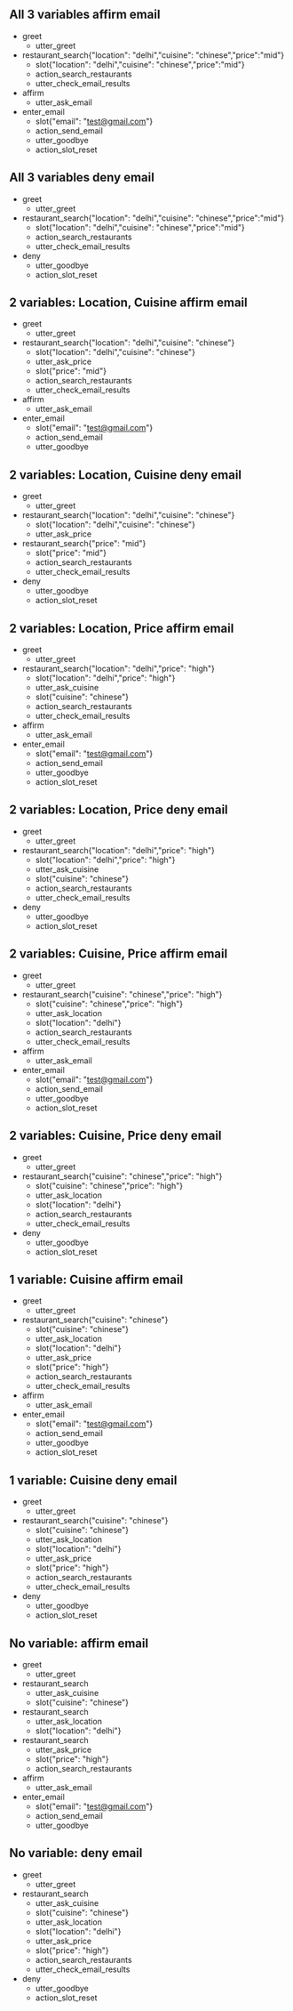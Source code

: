 ## All 3 variables affirm email
* greet
    - utter_greet
* restaurant_search{"location": "delhi","cuisine": "chinese","price":"mid"}
    - slot{"location": "delhi","cuisine": "chinese","price":"mid"}
    - action_search_restaurants
	- utter_check_email_results
* affirm
    - utter_ask_email
* enter_email
    - slot{"email": "test@gmail.com"}
    - action_send_email
	- utter_goodbye
	- action_slot_reset
## All 3 variables deny email
* greet
    - utter_greet
* restaurant_search{"location": "delhi","cuisine": "chinese","price":"mid"}
    - slot{"location": "delhi","cuisine": "chinese","price":"mid"}
    - action_search_restaurants
	- utter_check_email_results
* deny
    - utter_goodbye
    - action_slot_reset
## 2 variables: Location, Cuisine affirm email
* greet
    - utter_greet
* restaurant_search{"location": "delhi","cuisine": "chinese"}
    - slot{"location": "delhi","cuisine": "chinese"}
	- utter_ask_price
    - slot{"price": "mid"}
	- action_search_restaurants
	- utter_check_email_results
* affirm
    - utter_ask_email
* enter_email
    - slot{"email": "test@gmail.com"}
    - action_send_email
	- utter_goodbye
## 2 variables: Location, Cuisine deny email
* greet
    - utter_greet
* restaurant_search{"location": "delhi","cuisine": "chinese"}
    - slot{"location": "delhi","cuisine": "chinese"}
	- utter_ask_price
* restaurant_search{"price": "mid"}
    - slot{"price": "mid"}
	- action_search_restaurants
	- utter_check_email_results
* deny
    - utter_goodbye
    - action_slot_reset	
## 2 variables: Location, Price affirm email
* greet
    - utter_greet
* restaurant_search{"location": "delhi","price": "high"}
    - slot{"location": "delhi","price": "high"}
	- utter_ask_cuisine
    - slot{"cuisine": "chinese"}
	- action_search_restaurants
	- utter_check_email_results
* affirm
    - utter_ask_email
* enter_email
    - slot{"email": "test@gmail.com"}
    - action_send_email
	- utter_goodbye
	- action_slot_reset
## 2 variables: Location, Price deny email
* greet
    - utter_greet
* restaurant_search{"location": "delhi","price": "high"}
    - slot{"location": "delhi","price": "high"}
	- utter_ask_cuisine
    - slot{"cuisine": "chinese"}
	- action_search_restaurants
	- utter_check_email_results
* deny
    - utter_goodbye
    - action_slot_reset
## 2 variables: Cuisine, Price affirm email
* greet
    - utter_greet
* restaurant_search{"cuisine": "chinese","price": "high"}
    - slot{"cuisine": "chinese","price": "high"}
	- utter_ask_location
    - slot{"location": "delhi"}
	- action_search_restaurants
	- utter_check_email_results
* affirm
    - utter_ask_email
* enter_email
    - slot{"email": "test@gmail.com"}
    - action_send_email
	- utter_goodbye
	- action_slot_reset
## 2 variables: Cuisine, Price deny email
* greet
    - utter_greet
* restaurant_search{"cuisine": "chinese","price": "high"}
    - slot{"cuisine": "chinese","price": "high"}
	- utter_ask_location
    - slot{"location": "delhi"}
	- action_search_restaurants
	- utter_check_email_results
* deny
    - utter_goodbye
    - action_slot_reset
## 1 variable: Cuisine affirm email
* greet
    - utter_greet
* restaurant_search{"cuisine": "chinese"}
    - slot{"cuisine": "chinese"}
	- utter_ask_location
    - slot{"location": "delhi"}
    - utter_ask_price
    - slot{"price": "high"}
	- action_search_restaurants
	- utter_check_email_results
* affirm
    - utter_ask_email
* enter_email
    - slot{"email": "test@gmail.com"}
    - action_send_email
	- utter_goodbye
	- action_slot_reset
## 1 variable: Cuisine deny email
* greet
    - utter_greet
* restaurant_search{"cuisine": "chinese"}
    - slot{"cuisine": "chinese"}
	- utter_ask_location
    - slot{"location": "delhi"}
    - utter_ask_price
    - slot{"price": "high"}
	- action_search_restaurants
	- utter_check_email_results
* deny
    - utter_goodbye
    - action_slot_reset
## No variable: affirm email
* greet
    - utter_greet
* restaurant_search
    - utter_ask_cuisine
    - slot{"cuisine": "chinese"}
* restaurant_search
	- utter_ask_location
    - slot{"location": "delhi"}
* restaurant_search
    - utter_ask_price
    - slot{"price": "high"}
	- action_search_restaurants
* affirm
    - utter_ask_email
* enter_email
    - slot{"email": "test@gmail.com"}
    - action_send_email
	- utter_goodbye
## No variable: deny email
* greet
    - utter_greet
* restaurant_search
    - utter_ask_cuisine
    - slot{"cuisine": "chinese"}
	- utter_ask_location
    - slot{"location": "delhi"}
    - utter_ask_price
    - slot{"price": "high"}
	- action_search_restaurants
	- utter_check_email_results
* deny
    - utter_goodbye
    - action_slot_reset